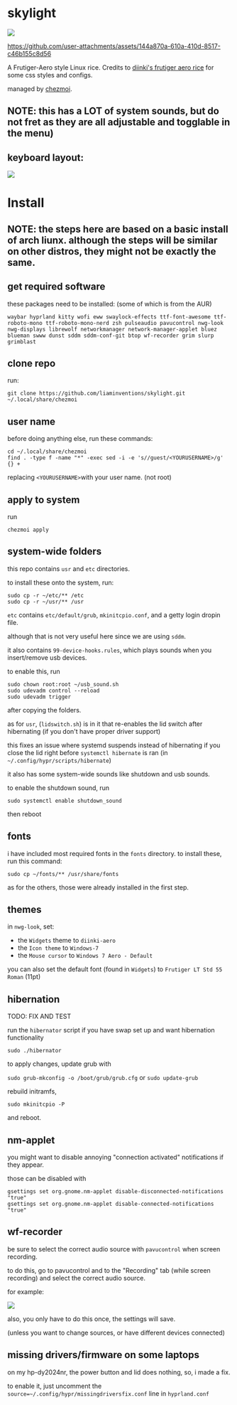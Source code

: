 
# skylight  
![](https://github.com/liaminventions/skylight/blob/main/images/example.png?raw=true)

https://github.com/user-attachments/assets/144a870a-610a-410d-8517-c46b155c8d56

A Frutiger-Aero style Linux rice.
Credits to [diinki's frutiger aero rice](https://github.com/diinki/diinki-aero) for some css styles and configs.

managed by [chezmoi](https://github.com/twpayne/chezmoi).

## NOTE: this has a LOT of system sounds, but do not fret as they are all adjustable and togglable in the menu) 

## keyboard layout:

![](https://raw.githubusercontent.com/liaminventions/skylight/main/layout.svg)

# Install 
## NOTE: the steps here are based on a basic install of arch liunx. although the steps will be similar on other distros, they might not be exactly the same. 
## get required software
these packages need to be installed: (some of which is from the AUR)
```
waybar hyprland kitty wofi eww swaylock-effects ttf-font-awesome ttf-roboto-mono ttf-roboto-mono-nerd zsh pulseaudio pavucontrol nwg-look nwg-displays librewolf networkmanager network-manager-applet bluez blueman swww dunst sddm sddm-conf-git btop wf-recorder grim slurp grimblast
```

## clone repo
run: 
``` 
git clone https://github.com/liaminventions/skylight.git ~/.local/share/chezmoi
```

## user name

before doing anything else, run these commands:
```
cd ~/.local/share/chezmoi
find . -type f -name "*" -exec sed -i -e 's//guest/<YOURUSERNAME>/g' {} + 
```
replacing `<YOURUSERNAME>`with your user name. (not root)

## apply to system
run
```
chezmoi apply
```

## system-wide folders

this repo contains `usr` and `etc` directories.

to install these onto the system, run: 

```
sudo cp -r ~/etc/** /etc
sudo cp -r ~/usr/** /usr
```

`etc` contains `etc/default/grub`, `mkinitcpio.conf`, and a getty login dropin file. 

although that is not very useful here since we are using `sddm`.

it also contains `99-device-hooks.rules`, which plays sounds when you insert/remove usb devices.

to enable this, run 

```
sudo chown root:root ~/usb_sound.sh
sudo udevadm control --reload
sudo udevadm trigger
```
after copying the folders.


as for `usr`, (`lidswitch.sh`) is in it that re-enables the lid switch after hibernating (if you don't have proper driver support)

this fixes an issue where systemd suspends instead of hibernating if you close the lid right before `systemctl hibernate` is ran (in `~/.config/hypr/scripts/hibernate`) 

it also has some system-wide sounds like shutdown and usb sounds.

to enable the shutdown sound, run 
```
sudo systemctl enable shutdown_sound
```
then reboot

## fonts 

i have included most required fonts in the `fonts` directory.
to install these, run this command:
``` 
sudo cp ~/fonts/** /usr/share/fonts
```

as for the others, those were already installed in the first step.

## themes 

in `nwg-look`, set:

 - the `Widgets` theme to `diinki-aero` 
 - the `Icon theme` to `Windows-7`
 - the `Mouse cursor` to `Windows 7 Aero - Default`

you can also set the default font (found in `Widgets`) to `Frutiger LT Std 55 Roman` (11pt) 

## hibernation
TODO: FIX AND TEST

run the `hibernator` script if you have swap set up and want hibernation functionality

```
sudo ./hibernator
```

to apply changes, update grub with

`sudo grub-mkconfig -o /boot/grub/grub.cfg` or `sudo update-grub`

rebuild initramfs,
```
sudo mkinitcpio -P
```
and reboot.

## nm-applet 

you might want to disable annoying "connection activated" notifications if they appear.
 
those can be disabled with
 
```
gsettings set org.gnome.nm-applet disable-disconnected-notifications "true"
gsettings set org.gnome.nm-applet disable-connected-notifications "true"
```

## wf-recorder

be sure to select the correct audio source with `pavucontrol` when screen recording.

to do this, go to pavucontrol and to the "Recording" tab (while screen recording) and select the correct audio source.

for example:

![](https://github.com/liaminventions/skylight/blob/main/images/pa.png?raw=true)

also, you only have to do this once, the settings will save. 

(unless you want to change sources, or have different devices connected)

## missing drivers/firmware on some laptops

on my hp-dy2024nr, the power button and lid does nothing, so, i made a fix.

to enable it, just uncomment the `source=~/.config/hypr/missingdriversfix.conf` line in `hyprland.conf`
